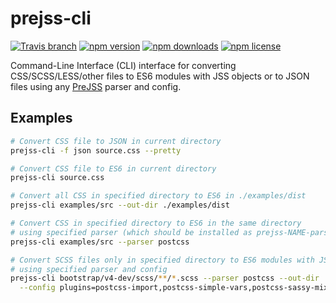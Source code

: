 prejss-cli
====

[![Travis branch](https://img.shields.io/travis/axept/prejss-cli/master.svg?style=flat-square)](https://travis-ci.org/axept/prejss-cli)
[![npm version](https://img.shields.io/npm/v/prejss-cli.svg?style=flat-square)](https://www.npmjs.com/package/prejss-cli)
[![npm downloads](https://img.shields.io/npm/dt/prejss-cli.svg?style=flat-square)](https://www.npmjs.com/package/prejss-cli)
[![npm license](https://img.shields.io/npm/l/prejss-cli.svg?style=flat-square)](https://www.npmjs.com/package/prejss-cli)

Command-Line Interface (CLI) interface for converting CSS/SCSS/LESS/other files to ES6 modules with JSS objects or to JSON files using any [PreJSS](https://github.com/axept/prejss) parser and config.

## Examples

```bash
# Convert CSS file to JSON in current directory
prejss-cli -f json source.css --pretty

# Convert CSS file to ES6 in current directory
prejss-cli source.css

# Convert all CSS in specified directory to ES6 in ./examples/dist
prejss-cli examples/src --out-dir ./examples/dist

# Convert CSS in specified directory to ES6 in the same directory
# using specified parser (which should be installed as prejss-NAME-parser package)
prejss-cli examples/src --parser postcss

# Convert SCSS files only in specified directory to ES6 modules with JSS objects
# using specified parser and config
prejss-cli bootstrap/v4-dev/scss/**/*.scss --parser postcss --out-dir ./bootstrap4-jss \
  --config plugins=postcss-import,postcss-simple-vars,postcss-sassy-mixins
```
